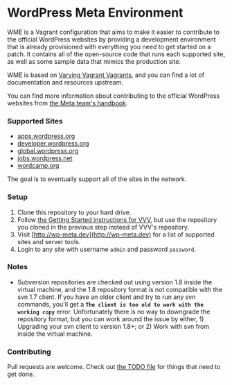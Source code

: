 # WordPress Meta Environment

WME is a Vagrant configuration that aims to make it easier to contribute to the official WordPress websites by 
providing a development environment that is already provisioned with everything you need to get started on a patch. 
It contains all of the open-source code that runs each supported site, as well as some sample data that mimics the
production site.
 
WME is based on [Varying Vagrant Vagrants](https://github.com/Varying-Vagrant-Vagrants/VVV), and you can find 
a lot of documentation and resources upstream.
 
You can find more information about contributing to the official WordPress websites from [the Meta team's
handbook](http://make.wordpress.org/meta/handbook/).


### Supported Sites

* [apps.wordpress.org](http://apps.wordpress.org)
* [developer.wordpress.org](http://developer.wordpress.org)
* [global.wordpress.org](http://global.wordpress.org)
* [jobs.wordpress.net](http://jobs.wordpress.net)
* [wordcamp.org](http://wordcamp.org)

The goal is to eventually support all of the sites in the network.


### Setup

1. Clone this repository to your hard drive.
1. Follow [the Getting Started instructions for VVV](https://github.com/Varying-Vagrant-Vagrants/VVV), but use the
   repository you cloned in the previous step instead of VVV's repository.
1. Visit [http://wp-meta.dev](http://wp-meta.dev) for a list of supported sites and server tools.
1. Login to any site with username `admin` and password `password`.


### Notes

* Subversion repositories are checked out using version 1.8 inside the virtual machine, and the 1.8 repository format
  is not compatible with the svn 1.7 client. If you have an older client and try to run any svn commands,
  you'll get a **`The client is too old to work with the working copy`** error. Unfortunately there is no way to downgrade the repository format,
  but you can work around the issue by either, 1) Upgrading your svn client to version 1.8+; or 2) Work with svn
  from inside the virtual machine.


### Contributing

Pull requests are welcome. Check out [the TODO file](https://github.com/iandunn/wordpress-meta-environment/blob/master/TODO.md) for things that need to get done.
